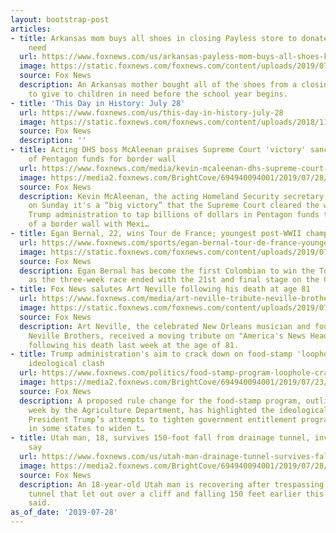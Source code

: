 ```yaml
---
layout: bootstrap-post
articles:
- title: Arkansas mom buys all shoes in closing Payless store to donate to kids in
    need
  url: https://www.foxnews.com/us/arkansas-payless-mom-buys-all-shoes-kids-need
  image: https://static.foxnews.com/foxnews.com/content/uploads/2019/07/Payless-shoes-Carrie-Jernigan.jpg
  source: Fox News
  description: An Arkansas mother bought all of the shoes from a closing Payless store
    to give to children in need before the school year begins.
- title: 'This Day in History: July 28'
  url: https://www.foxnews.com/us/this-day-in-history-july-28
  image: https://static.foxnews.com/foxnews.com/content/uploads/2018/11/AP18315788914388.jpg
  source: Fox News
  description: ''
- title: Acting DHS boss McAleenan praises Supreme Court 'victory' sanctioning use
    of Pentagon funds for border wall
  url: https://www.foxnews.com/media/kevin-mcaleenan-dhs-supreme-court-victory-pentagon-funds-border-wall
  image: https://media2.foxnews.com/BrightCove/694940094001/2019/07/28/694940094001_6064821897001_6064815350001-vs.jpg
  source: Fox News
  description: Kevin McAleenan, the acting Homeland Security secretary, told Fox News
    on Sunday it's a “big victory” that the Supreme Court cleared the way for the
    Trump administration to tap billions of dollars in Pentagon funds to build sections
    of a border wall with Mexi…
- title: Egan Bernal, 22, wins Tour de France; youngest post-WWII champion
  url: https://www.foxnews.com/sports/egan-bernal-tour-de-france-youngest-champion-post-world-war-ii
  image: https://static.foxnews.com/foxnews.com/content/uploads/2019/07/AP19207600800015.jpg
  source: Fox News
  description: Egan Bernal has become the first Colombian to win the Tour de France
    as the three-week race ended with the 21st and final stage on the Champs-Elysees.
- title: Fox News salutes Art Neville following his death at age 81
  url: https://www.foxnews.com/media/art-neville-tribute-neville-brothers
  image: https://static.foxnews.com/foxnews.com/content/uploads/2019/07/AP-Art-Neville.jpg
  source: Fox News
  description: Art Neville, the celebrated New Orleans musician and founder of the
    Neville Brothers, received a moving tribute on "America's News Headquarters" Sunday,
    following his death last week at the age of 81.
- title: Trump administration's aim to crack down on food-stamp 'loophole' deepens
    ideological clash
  url: https://www.foxnews.com/politics/food-stamp-program-loophole-crackdown-social-safety-net
  image: https://media2.foxnews.com/BrightCove/694940094001/2019/07/23/694940094001_6063002846001_6062999363001-vs.jpg
  source: Fox News
  description: A proposed rule change for the food-stamp program, outlined this past
    week by the Agriculture Department, has highlighted the ideological clash between
    President Trump’s attempts to tighten government entitlement programs and efforts
    in some states to widen t…
- title: Utah man, 18, survives 150-foot fall from drainage tunnel, investigators
    say
  url: https://www.foxnews.com/us/utah-man-drainage-tunnel-survives-fall
  image: https://media2.foxnews.com/BrightCove/694940094001/2019/07/28/694940094001_6064859217001_6064853588001-vs.jpg
  source: Fox News
  description: An 18-year-old Utah man is recovering after trespassing into a drainage
    tunnel that let out over a cliff and falling 150 feet earlier this month, authorities
    said.
as_of_date: '2019-07-28'
---
```



